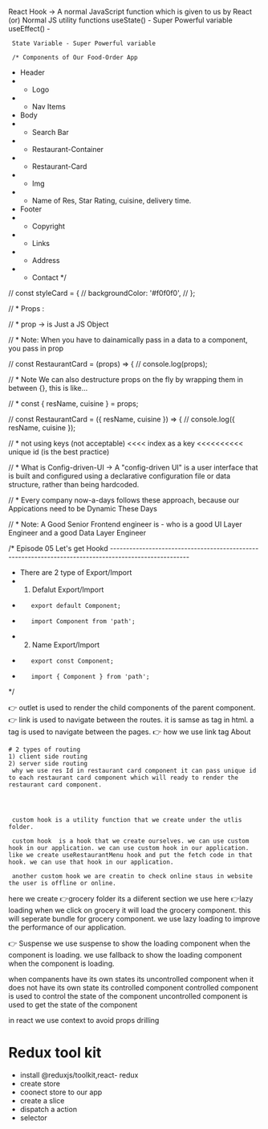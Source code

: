  React Hook -> A normal JavaScript function which is given to us by React (or) Normal JS utility functions
     useState() - Super Powerful variable
    useEffect() -

     State Variable - Super Powerful variable

     /* Components of Our Food-Order App
 * Header
 * - Logo
 * - Nav Items
 * Body
 * - Search Bar
 * - Restaurant-Container
 *  - Restaurant-Card
 *    - Img
 *    - Name of Res, Star Rating, cuisine, delivery time.
 * Footer
 * - Copyright
 * - Links
 * - Address
 * - Contact
 */

//  const styleCard = {
//   backgroundColor: '#f0f0f0',
// };

// * Props :

// * prop -> is Just a JS Object

// * Note: When you have to dainamically pass in a data to a component, you pass in prop

// const RestaurantCard = (props) => {
// console.log(props);

// * Note We can also destructure props on the fly by wrapping them in between {}, this is like...

// * const { resName, cuisine } = props;

// const RestaurantCard = ({ resName, cuisine }) => {
//   console.log({ resName, cuisine });

// * not using keys (not acceptable) <<<< index as a key <<<<<<<<<< unique id (is the best  practice)

// * What is Config-driven-UI -> A "config-driven UI" is a user interface that is built and configured using a declarative configuration file or data structure, rather than being hardcoded.

// * Every company now-a-days follows these approach, because our Appications need to be Dynamic These Days

// * Note: A Good Senior Frontend engineer is - who is a good UI Layer Engineer and a good Data Layer Engineer

/* Episode 05 Let's get Hookd ------------------------------------------------------------------------------------------------------ 
 * There are 2 type of Export/Import
 *   1) Defalut Export/Import
 *        export default Component;
 *        import Component from 'path';

 *   2) Name Export/Import
 *        export const Component;
 *        import { Component } from 'path'; 
 
*/



   👉 outlet is used to render the child components of the parent component.
   👉  link  is used to navigate between the routes. it is samse as <a> tag in html. a tag is used to navigate between the pages.
 👉 how we use link tag 
    <link to="/about">About</link>

    # 2 types of routing
    1) client side routing
    2) server side routing
     why we use res Id in restaurant card component it can pass unique id to each restaurant card component which will ready to render the restaurant card component.

     
     
     
     custom hook is a utility function that we create under the utlis folder.

     custom hook  is a hook that we create ourselves. we can use custom hook in our application. we can use custom hook in our application. like we create useRestaurantMenu hook and put the fetch code in that hook. we can use that hook in our application.

     another custom hook we are creatin to check online staus in website the user is offline or online.


here we create 👉grocery folder its a diiferent section 
we use here 👉lazy loading when we click on grocery it will load the grocery component.
this will seperate bundle for grocery component.
we use lazy loading to improve the performance of our application.

👉 Suspense 
we use suspense to show the loading component when the component is loading.
we use fallback to show the loading component when the component is loading.



  when companents have its own states its uncontrolled component
  when it does not have its own state its controlled component
  controlled component is used to control the state of the component
   uncontrolled component is used to get the state of the component

in react we use context to avoid props drilling 

# Redux tool kit 
-  install @reduxjs/toolkit,react- redux
-  create store
- coonect store to our app
- create a slice 
- dispatch a action 
- selector

